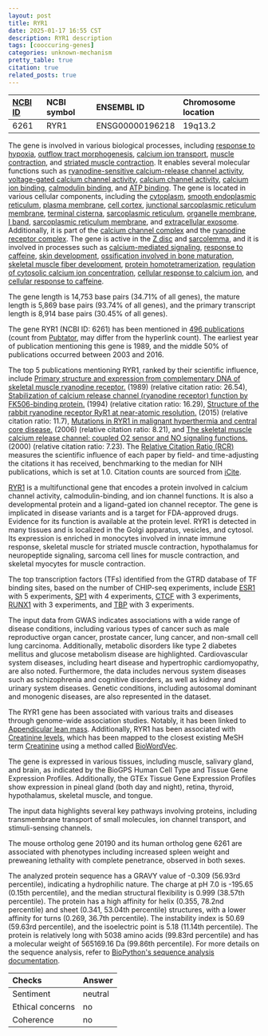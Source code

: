 ```yaml
---
layout: post
title: RYR1
date: 2025-01-17 16:55 CST
description: RYR1 description
tags: [cooccuring-genes]
categories: unknown-mechanism
pretty_table: true
citation: true
related_posts: true
---
```




| [NCBI ID](https://www.ncbi.nlm.nih.gov/gene/6261) | NCBI symbol | ENSEMBL ID | Chromosome location |
| :-------- | :------- | :-------- | :------- |
| 6261  | RYR1 | ENSG00000196218 | 19q13.2 |



The gene is involved in various biological processes, including [response to hypoxia](https://amigo.geneontology.org/amigo/term/GO:0001666), [outflow tract morphogenesis](https://amigo.geneontology.org/amigo/term/GO:0003151), [calcium ion transport](https://amigo.geneontology.org/amigo/term/GO:0006816), [muscle contraction](https://amigo.geneontology.org/amigo/term/GO:0006936), and [striated muscle contraction](https://amigo.geneontology.org/amigo/term/GO:0006941). It enables several molecular functions such as [ryanodine-sensitive calcium-release channel activity](https://amigo.geneontology.org/amigo/term/GO:0005219), [voltage-gated calcium channel activity](https://amigo.geneontology.org/amigo/term/GO:0005245), [calcium channel activity](https://amigo.geneontology.org/amigo/term/GO:0005262), [calcium ion binding](https://amigo.geneontology.org/amigo/term/GO:0005509), [calmodulin binding](https://amigo.geneontology.org/amigo/term/GO:0005516), and [ATP binding](https://amigo.geneontology.org/amigo/term/GO:0005524). The gene is located in various cellular components, including the [cytoplasm](https://amigo.geneontology.org/amigo/term/GO:0005737), [smooth endoplasmic reticulum](https://amigo.geneontology.org/amigo/term/GO:0005790), [plasma membrane](https://amigo.geneontology.org/amigo/term/GO:0005886), [cell cortex](https://amigo.geneontology.org/amigo/term/GO:0005938), [junctional sarcoplasmic reticulum membrane](https://amigo.geneontology.org/amigo/term/GO:0014701), [terminal cisterna](https://amigo.geneontology.org/amigo/term/GO:0014802), [sarcoplasmic reticulum](https://amigo.geneontology.org/amigo/term/GO:0016529), [organelle membrane](https://amigo.geneontology.org/amigo/term/GO:0031090), [I band](https://amigo.geneontology.org/amigo/term/GO:0031674), [sarcoplasmic reticulum membrane](https://amigo.geneontology.org/amigo/term/GO:0033017), and [extracellular exosome](https://amigo.geneontology.org/amigo/term/GO:0070062). Additionally, it is part of the [calcium channel complex](https://amigo.geneontology.org/amigo/term/GO:0034704) and the [ryanodine receptor complex](https://amigo.geneontology.org/amigo/term/GO:1990425). The gene is active in the [Z disc](https://amigo.geneontology.org/amigo/term/GO:0030018) and [sarcolemma](https://amigo.geneontology.org/amigo/term/GO:0042383), and it is involved in processes such as [calcium-mediated signaling](https://amigo.geneontology.org/amigo/term/GO:0019722), [response to caffeine](https://amigo.geneontology.org/amigo/term/GO:0031000), [skin development](https://amigo.geneontology.org/amigo/term/GO:0043588), [ossification involved in bone maturation](https://amigo.geneontology.org/amigo/term/GO:0043931), [skeletal muscle fiber development](https://amigo.geneontology.org/amigo/term/GO:0048741), [protein homotetramerization](https://amigo.geneontology.org/amigo/term/GO:0051289), [regulation of cytosolic calcium ion concentration](https://amigo.geneontology.org/amigo/term/GO:0051480), [cellular response to calcium ion](https://amigo.geneontology.org/amigo/term/GO:0071277), and [cellular response to caffeine](https://amigo.geneontology.org/amigo/term/GO:0071313).


The gene length is 14,753 base pairs (34.71% of all genes), the mature length is 5,869 base pairs (93.74% of all genes), and the primary transcript length is 8,914 base pairs (30.45% of all genes).


The gene RYR1 (NCBI ID: 6261) has been mentioned in [496 publications](https://pubmed.ncbi.nlm.nih.gov/?term=%22RYR1%22) (count from [Pubtator](https://academic.oup.com/nar/article/47/W1/W587/5494727), may differ from the hyperlink count). The earliest year of publication mentioning this gene is 1989, and the middle 50% of publications occurred between 2003 and 2016.


The top 5 publications mentioning RYR1, ranked by their scientific influence, include [Primary structure and expression from complementary DNA of skeletal muscle ryanodine receptor.](https://pubmed.ncbi.nlm.nih.gov/2725677) (1989) (relative citation ratio: 26.54), [Stabilization of calcium release channel (ryanodine receptor) function by FK506-binding protein.](https://pubmed.ncbi.nlm.nih.gov/7514503) (1994) (relative citation ratio: 16.29), [Structure of the rabbit ryanodine receptor RyR1 at near-atomic resolution.](https://pubmed.ncbi.nlm.nih.gov/25517095) (2015) (relative citation ratio: 11.7), [Mutations in RYR1 in malignant hyperthermia and central core disease.](https://pubmed.ncbi.nlm.nih.gov/16917943) (2006) (relative citation ratio: 8.21), and [The skeletal muscle calcium release channel: coupled O2 sensor and NO signaling functions.](https://pubmed.ncbi.nlm.nih.gov/10966111) (2000) (relative citation ratio: 7.23). The [Relative Citation Ratio (RCR)](https://journals.plos.org/plosbiology/article?id=10.1371/journal.pbio.1002541) measures the scientific influence of each paper by field- and time-adjusting the citations it has received, benchmarking to the median for NIH publications, which is set at 1.0. Citation counts are sourced from [iCite](https://icite.od.nih.gov).


[RYR1](https://www.proteinatlas.org/ENSG00000196218-RYR1) is a multifunctional gene that encodes a protein involved in calcium channel activity, calmodulin-binding, and ion channel functions. It is also a developmental protein and a ligand-gated ion channel receptor. The gene is implicated in disease variants and is a target for FDA-approved drugs. Evidence for its function is available at the protein level. RYR1 is detected in many tissues and is localized in the Golgi apparatus, vesicles, and cytosol. Its expression is enriched in monocytes involved in innate immune response, skeletal muscle for striated muscle contraction, hypothalamus for neuropeptide signaling, sarcoma cell lines for muscle contraction, and skeletal myocytes for muscle contraction.


The top transcription factors (TFs) identified from the GTRD database of TF binding sites, based on the number of CHIP-seq experiments, include [ESR1](https://www.ncbi.nlm.nih.gov/gene/2099) with 5 experiments, [SP1](https://www.ncbi.nlm.nih.gov/gene/6667) with 4 experiments, [CTCF](https://www.ncbi.nlm.nih.gov/gene/10664) with 3 experiments, [RUNX1](https://www.ncbi.nlm.nih.gov/gene/861) with 3 experiments, and [TBP](https://www.ncbi.nlm.nih.gov/gene/6908) with 3 experiments.



The input data from GWAS indicates associations with a wide range of disease conditions, including various types of cancer such as male reproductive organ cancer, prostate cancer, lung cancer, and non-small cell lung carcinoma. Additionally, metabolic disorders like type 2 diabetes mellitus and glucose metabolism disease are highlighted. Cardiovascular system diseases, including heart disease and hypertrophic cardiomyopathy, are also noted. Furthermore, the data includes nervous system diseases such as schizophrenia and cognitive disorders, as well as kidney and urinary system diseases. Genetic conditions, including autosomal dominant and monogenic diseases, are also represented in the dataset.


The RYR1 gene has been associated with various traits and diseases through genome-wide association studies. Notably, it has been linked to [Appendicular lean mass](https://pubmed.ncbi.nlm.nih.gov/33097823). Additionally, RYR1 has been associated with [Creatinine levels](https://pubmed.ncbi.nlm.nih.gov/34226706), which has been mapped to the closest existing MeSH term [Creatinine](https://meshb.nlm.nih.gov/record/ui?ui=D003404) using a method called [BioWordVec](https://www.nature.com/articles/s41597-019-0055-0).


The gene is expressed in various tissues, including muscle, salivary gland, and brain, as indicated by the BioGPS Human Cell Type and Tissue Gene Expression Profiles. Additionally, the GTEx Tissue Gene Expression Profiles show expression in pineal gland (both day and night), retina, thyroid, hypothalamus, skeletal muscle, and tongue.


The input data highlights several key pathways involving proteins, including transmembrane transport of small molecules, ion channel transport, and stimuli-sensing channels.


The mouse ortholog gene 20190 and its human ortholog gene 6261 are associated with phenotypes including increased spleen weight and preweaning lethality with complete penetrance, observed in both sexes.


The analyzed protein sequence has a GRAVY value of -0.309 (56.93rd percentile), indicating a hydrophilic nature. The charge at pH 7.0 is -195.65 (0.15th percentile), and the median structural flexibility is 0.999 (38.57th percentile). The protein has a high affinity for helix (0.355, 78.2nd percentile) and sheet (0.341, 53.04th percentile) structures, with a lower affinity for turns (0.269, 36.7th percentile). The instability index is 50.69 (59.63rd percentile), and the isoelectric point is 5.18 (11.14th percentile). The protein is relatively long with 5038 amino acids (99.83rd percentile) and has a molecular weight of 565169.16 Da (99.86th percentile). For more details on the sequence analysis, refer to [BioPython's sequence analysis documentation](https://biopython.org/docs/1.75/api/Bio.SeqUtils.ProtParam.html).





| Checks    | Answer |
| :-------- | :------- |
| Sentiment  | neutral   |
| Ethical concerns | no     |
| Coherence    | no    |